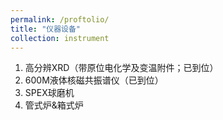 ```yaml
---
permalink: /proftolio/
title: "仪器设备"
collection: instrument
---
```


1. 高分辨XRD（带原位电化学及变温附件；已到位） 
1. 600M液体核磁共振谱仪（已到位） 
1. SPEX球磨机 
1. 管式炉&箱式炉

